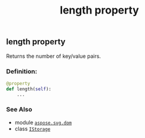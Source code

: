 ﻿---
title: length property
second_title: Aspose.SVG for Python via .NET API References
description: 
type: docs
weight: 80
url: /python-net/aspose.svg.dom/istorage/length/
is_root: false
---

## length property


Returns the number of key/value pairs.
### Definition:
```python
@property
def length(self):
    ...
```

### See Also
* module [`aspose.svg.dom`](../../)
* class [`IStorage`](/svg/python-net/aspose.svg.dom/istorage)
